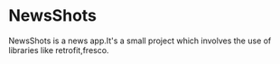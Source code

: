 # NewsShots
NewsShots is a news app.It's a small project which involves the use of libraries like retrofit,fresco.
